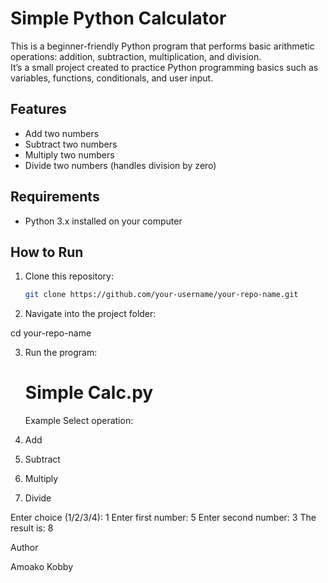 # Simple Python Calculator

This is a beginner-friendly Python program that performs basic arithmetic operations: addition, subtraction, multiplication, and division.  
It’s a small project created to practice Python programming basics such as variables, functions, conditionals, and user input.

## Features
- Add two numbers
- Subtract two numbers
- Multiply two numbers
- Divide two numbers (handles division by zero)

## Requirements
- Python 3.x installed on your computer

## How to Run
1. Clone this repository:
   ```bash
   git clone https://github.com/your-username/your-repo-name.git
2. Navigate into the project folder:

cd your-repo-name


3. Run the program:

   # Simple Calc.py
   
   Example
Select operation:
1. Add
2. Subtract
3. Multiply
4. Divide

Enter choice (1/2/3/4): 1
Enter first number: 5
Enter second number: 3
The result is: 8

Author

Amoako Kobby
